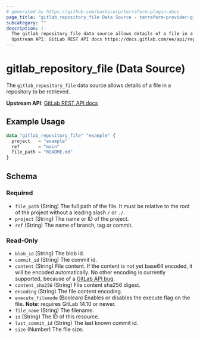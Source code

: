 ```yaml
---
# generated by https://github.com/hashicorp/terraform-plugin-docs
page_title: "gitlab_repository_file Data Source - terraform-provider-gitlab"
subcategory: ""
description: |-
  The gitlab_repository_file data source allows details of a file in a repository to be retrieved.
  Upstream API: GitLab REST API docs https://docs.gitlab.com/ee/api/repository_files.html
---
```


# gitlab_repository_file (Data Source)

The `gitlab_repository_file` data source allows details of a file in a repository to be retrieved.

**Upstream API**: [GitLab REST API docs](https://docs.gitlab.com/ee/api/repository_files.html)

## Example Usage

```terraform
data "gitlab_repository_file" "example" {
  project   = "example"
  ref       = "main"
  file_path = "README.md"
}
```

<!-- schema generated by tfplugindocs -->
## Schema

### Required

- `file_path` (String) The full path of the file. It must be relative to the root of the project without a leading slash `/` or `./`.
- `project` (String) The name or ID of the project.
- `ref` (String) The name of branch, tag or commit.

### Read-Only

- `blob_id` (String) The blob id.
- `commit_id` (String) The commit id.
- `content` (String) File content. If the content is not yet base64 encoded, it will be encoded automatically. No other encoding is currently supported, because of a [GitLab API bug](https://gitlab.com/gitlab-org/gitlab/-/issues/342430).
- `content_sha256` (String) File content sha256 digest.
- `encoding` (String) The file content encoding.
- `execute_filemode` (Boolean) Enables or disables the execute flag on the file. **Note**: requires GitLab 14.10 or newer.
- `file_name` (String) The filename.
- `id` (String) The ID of this resource.
- `last_commit_id` (String) The last known commit id.
- `size` (Number) The file size.


